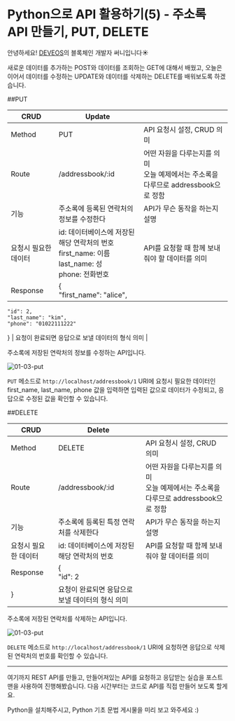 # Python으로 API 활용하기(5) - 주소록 API 만들기, PUT, DELETE

안녕하세요! [DEVEOS](https://deveos.org/)의 블록체인 개발자 써니입니다☀️



새로운 데이터를 추가하는 POST와 데이터를 조회하는 GET에 대해서 배웠고, 오늘은 이어서 데이터를 수정하는 UPDATE와 데이터를 삭제하는 DELETE를 배워보도록 하겠습니다.





##PUT

| CRUD                 | Update                                                       |                                                              |
| -------------------- | ------------------------------------------------------------ | ------------------------------------------------------------ |
| Method               | PUT                                                          | API 요청시 설정, CRUD 의미                                   |
| Route                | /addressbook/:id                                             | 어떤 자원을 다루는지를 의미<br />오늘 예제에서는 주소록을 다루므로 addressbook으로 정함 |
| 기능                 | 주소록에 등록된 연락처의 정보를 수정한다                     | API가 무슨 동작을 하는지 설명                                |
| 요청시 필요한 데이터 | id: 데이터베이스에 저장된 해당 연락처의 번호<br />first_name: 이름<br />last_name: 성<br />phone: 전화번호 | API를 요청할 때 함께 보내줘야 할 데이터를 의미               |
| Response             | {<br/>    "first_name": "alice",
    "id": 2,
    "last_name": "kim",
    "phone": "01022111222"
} | 요청이 완료되면 응답으로 보낼 데이터의 형식 의미             |


주소록에 저장된 연락처의 정보를 수정하는 API입니다. 



![01-03-put](/Users/sunny/deveos/posts/img/01-03-put.png)

`PUT` 메소드로 `http://localhost/addressbook/1` URI에 요청시 필요한 데이터인 first_name, last_name, phone 값을 입력하면 입력된 값으로 데이터가 수정되고, 응답으로 수정된 값을 확인할 수 있습니다. 







##DELETE

| CRUD                 | Delete                                       |                                                              |
| -------------------- | -------------------------------------------- | ------------------------------------------------------------ |
| Method               | DELETE                                       | API 요청시 설정, CRUD 의미                                   |
| Route                | /addressbook/:id                             | 어떤 자원을 다루는지를 의미<br />오늘 예제에서는 주소록을 다루므로 addressbook으로 정함 |
| 기능                 | 주소록에 등록된 특정 연락처를 삭제한다       | API가 무슨 동작을 하는지 설명                                |
| 요청시 필요한 데이터 | id: 데이터베이스에 저장된 해당 연락처의 번호 | API를 요청할 때 함께 보내줘야 할 데이터를 의미               |
| Response             | {<br/>    "id": 2
}                           | 요청이 완료되면 응답으로 보낼 데이터의 형식 의미             |


주소록에 저장된 연락처를 삭제하는 API입니다. 



![01-03-put](/Users/sunny/deveos/posts/img/01-03-delete.png)

`DELETE` 메소드로 `http://localhost/addressbook/1` URI에 요청하면 응답으로 삭제된 연락처의 번호를 확인할 수 있습니다. 







---

여기까지 REST API를 만들고, 만들어져있는 API를 요청하고 응답받는 실습을 포스트맨을 사용하여 진행해봤습니다. 다음 시간부터는 코드로 API를 직접 만들어 보도록 할게요.



Python을 설치해주시고, Python 기초 문법 게시물을 미리 보고 와주세요 :)

